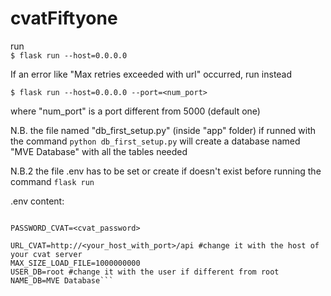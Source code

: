 # cvatFiftyone
run  
`$ flask run --host=0.0.0.0`


If an error like "Max retries exceeded with url" occurred, run instead

`$ flask run --host=0.0.0.0 --port=<num_port>`

where "num_port" is a port different from 5000 (default one)


N.B. the file named "db_first_setup.py" (inside "app" folder) if runned with the command `python db_first_setup.py` will create a database named "MVE Database" with all the tables needed

N.B.2 the file .env has to be set or create if doesn't exist before running the command `flask run`

.env content:

```USERNAME_CVAT=<cvat_username>

PASSWORD_CVAT=<cvat_password>

URL_CVAT=http://<your_host_with_port>/api #change it with the host of your cvat server
MAX_SIZE_LOAD_FILE=1000000000
USER_DB=root #change it with the user if different from root
NAME_DB=MVE Database```
